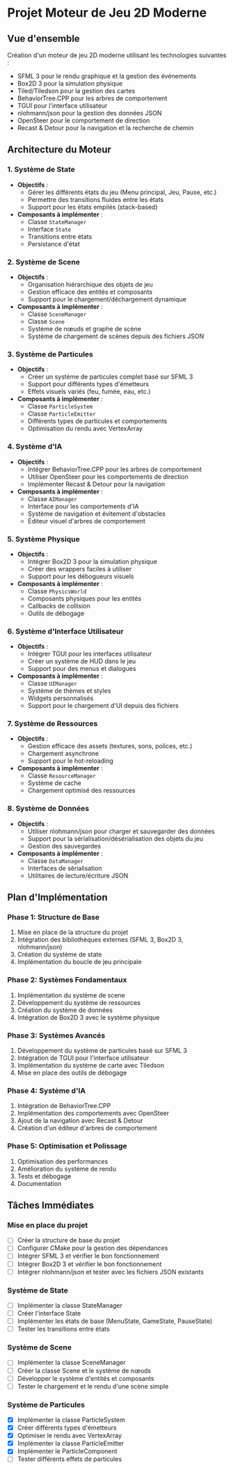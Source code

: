 # Projet Moteur de Jeu 2D Moderne

## Vue d'ensemble
Création d'un moteur de jeu 2D moderne utilisant les technologies suivantes :
- SFML 3 pour le rendu graphique et la gestion des événements
- Box2D 3 pour la simulation physique
- Tiled/Tiledson pour la gestion des cartes
- BehaviorTree.CPP pour les arbres de comportement
- TGUI pour l'interface utilisateur
- nlohmann/json pour la gestion des données JSON
- OpenSteer pour le comportement de direction
- Recast & Detour pour la navigation et la recherche de chemin

## Architecture du Moteur

### 1. Système de State
- **Objectifs** :
  - Gérer les différents états du jeu (Menu principal, Jeu, Pause, etc.)
  - Permettre des transitions fluides entre les états
  - Support pour les états empilés (stack-based)
- **Composants à implémenter** :
  - Classe `StateManager`
  - Interface `State`
  - Transitions entre états
  - Persistance d'état

### 2. Système de Scene
- **Objectifs** :
  - Organisation hiérarchique des objets de jeu
  - Gestion efficace des entités et composants
  - Support pour le chargement/déchargement dynamique
- **Composants à implémenter** :
  - Classe `SceneManager`
  - Classe `Scene`
  - Système de nœuds et graphe de scène
  - Système de chargement de scènes depuis des fichiers JSON

### 3. Système de Particules
- **Objectifs** :
  - Créer un système de particules complet basé sur SFML 3
  - Support pour différents types d'émetteurs
  - Effets visuels variés (feu, fumée, eau, etc.)
- **Composants à implémenter** :
  - Classe `ParticleSystem`
  - Classe `ParticleEmitter`
  - Différents types de particules et comportements
  - Optimisation du rendu avec VertexArray

### 4. Système d'IA
- **Objectifs** :
  - Intégrer BehaviorTree.CPP pour les arbres de comportement
  - Utiliser OpenSteer pour les comportements de direction
  - Implémenter Recast & Detour pour la navigation
- **Composants à implémenter** :
  - Classe `AIManager`
  - Interface pour les comportements d'IA
  - Système de navigation et évitement d'obstacles
  - Éditeur visuel d'arbres de comportement

### 5. Système Physique
- **Objectifs** :
  - Intégrer Box2D 3 pour la simulation physique
  - Créer des wrappers faciles à utiliser
  - Support pour les débogueurs visuels
- **Composants à implémenter** :
  - Classe `PhysicsWorld`
  - Composants physiques pour les entités
  - Callbacks de collision
  - Outils de débogage

### 6. Système d'Interface Utilisateur
- **Objectifs** :
  - Intégrer TGUI pour les interfaces utilisateur
  - Créer un système de HUD dans le jeu
  - Support pour des menus et dialogues
- **Composants à implémenter** :
  - Classe `UIManager`
  - Système de thèmes et styles
  - Widgets personnalisés
  - Support pour le chargement d'UI depuis des fichiers

### 7. Système de Ressources
- **Objectifs** :
  - Gestion efficace des assets (textures, sons, polices, etc.)
  - Chargement asynchrone
  - Support pour le hot-reloading
- **Composants à implémenter** :
  - Classe `ResourceManager`
  - Système de cache
  - Chargement optimisé des ressources

### 8. Système de Données
- **Objectifs** :
  - Utiliser nlohmann/json pour charger et sauvegarder des données
  - Support pour la sérialisation/désérialisation des objets du jeu
  - Gestion des sauvegardes
- **Composants à implémenter** :
  - Classe `DataManager`
  - Interfaces de sérialisation
  - Utilitaires de lecture/écriture JSON

## Plan d'Implémentation

### Phase 1: Structure de Base
1. Mise en place de la structure du projet
2. Intégration des bibliothèques externes (SFML 3, Box2D 3, nlohmann/json)
3. Création du système de state
4. Implémentation du boucle de jeu principale

### Phase 2: Systèmes Fondamentaux
1. Implémentation du système de scene
2. Développement du système de ressources
3. Création du système de données
4. Intégration de Box2D 3 avec le système physique

### Phase 3: Systèmes Avancés
1. Développement du système de particules basé sur SFML 3
2. Intégration de TGUI pour l'interface utilisateur
3. Implémentation du système de carte avec Tiledson
4. Mise en place des outils de débogage

### Phase 4: Système d'IA
1. Intégration de BehaviorTree.CPP
2. Implémentation des comportements avec OpenSteer
3. Ajout de la navigation avec Recast & Detour
4. Création d'un éditeur d'arbres de comportement

### Phase 5: Optimisation et Polissage
1. Optimisation des performances
2. Amélioration du système de rendu
3. Tests et débogage
4. Documentation

## Tâches Immédiates

### Mise en place du projet
- [ ] Créer la structure de base du projet
- [ ] Configurer CMake pour la gestion des dépendances
- [ ] Intégrer SFML 3 et vérifier le bon fonctionnement
- [ ] Intégrer Box2D 3 et vérifier le bon fonctionnement
- [ ] Intégrer nlohmann/json et tester avec les fichiers JSON existants

### Système de State
- [ ] Implémenter la classe StateManager
- [ ] Créer l'interface State
- [ ] Implémenter les états de base (MenuState, GameState, PauseState)
- [ ] Tester les transitions entre états

### Système de Scene
- [ ] Implémenter la classe SceneManager
- [ ] Créer la classe Scene et le système de nœuds
- [ ] Développer le système d'entités et composants
- [ ] Tester le chargement et le rendu d'une scène simple

### Système de Particules
- [x] Implémenter la classe ParticleSystem
- [x] Créer différents types d'émetteurs
- [x] Optimiser le rendu avec VertexArray
- [x] Implémenter la classe ParticleEmitter
- [x] Implémenter le ParticleComponent
- [ ] Tester différents effets de particules

